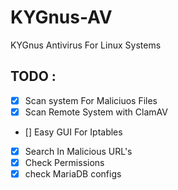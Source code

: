 # KYGnus-AV
KYGnus Antivirus For Linux Systems





















## TODO :

 - [X] Scan system For Maliciuos Files
 - [X] Scan Remote System with ClamAV
 - [] Easy GUI For Iptables
 - [X] Search In  Malicious URL's 
 - [X] Check Permissions
 - [X] check MariaDB configs 
